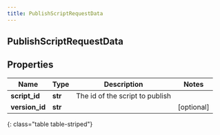 ```yaml
---
title: PublishScriptRequestData
---
```

## PublishScriptRequestData

## Properties

|Name | Type | Description | Notes|
|------------ | ------------- | ------------- | -------------|
| **script_id** | **str** | The id of the script to publish | |
| **version_id** | **str** |  | [optional] |
{: class="table table-striped"}


